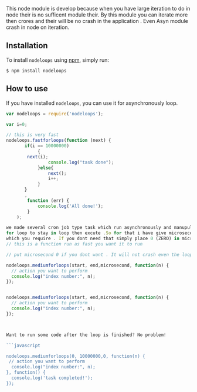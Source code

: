 
This node module is develop because when you have large iteration to do in node their is no sufficent module their. By this module you can iterate more then crores and their will be no crash in the application . Even Asyn module crash in node on iteration.


## Installation

To install `nodeloops` using [npm](https://www.npmjs.org/), simply run:

```console
$ npm install nodeloops
```

## How to use

If you have installed `nodeloops`, you can use it for asynchronously loop.


```javascript
var nodeloops = require('nodeloops');

var i=0;

// this is very fast 
nodeloops.fastforloops(function (next) {
       if(i == 10000000)  
            {
		next(i);
                console.log("task done");
            }else{     
                next();
                i++;  
            }
       }
       ,
        function (err) {
            console.log('All done!');
        }
    );

we made several cron job type task which run asynchronously and manupulate large loops and even some time we need to our
for loop to stay in loop then excute .So for that i have give microsecond parameter so that you can perform task easily and on time 
which you require . If you dont need that simply place 0 (ZERO) in microsecond.  
// this is a function run as fast you want it to run 

// put microsecond 0 if you dont want . It will not crash even the loop is huge in iteration

nodeloops.mediumforloops(start, end,microsecond, function(n) {
  // action you want to perform
  console.log("index number:", n);
});


nodeloops.mediumforloops(start, end,microsecond, function(n) {
  // action you want to perform
  console.log("index number:", n);
});



Want to run some code after the loop is finished? No problem!

```javascript

nodeloops.mediumforloops(0, 10000000,0, function(n) {
 // action you want to perform
  console.log("index number:", n);
}, function() {
  console.log('task completed!');
});
```










